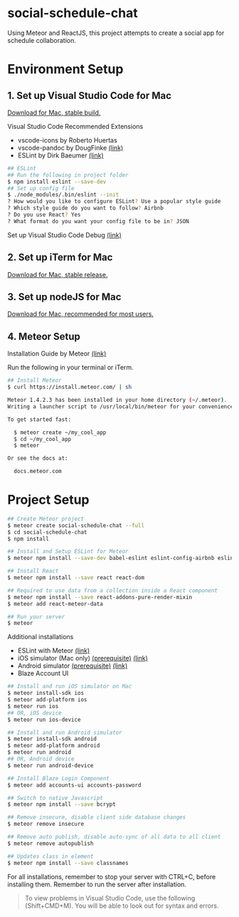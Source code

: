 # social-schedule-chat
Using Meteor and ReactJS, this project attempts to create a social app for schedule collaboration.

# Environment Setup
## 1. Set up Visual Studio Code for Mac
[Download for Mac, stable build.](https://code.visualstudio.com)

Visual Studio Code Recommended Extensions
- vscode-icons by Roberto Huertas
- vscode-pandoc by DougFinke [(link)](http://pandoc.org/installing.html)
- ESLint by Dirk Baeumer [(link)](http://eslint.org/docs/user-guide/getting-started)

```bash
## ESLint
## Run the following in project folder
$ npm install eslint --save-dev
## Set up config file
$ ./node_modules/.bin/eslint --init
? How would you like to configure ESLint? Use a popular style guide
? Which style guide do you want to follow? Airbnb
? Do you use React? Yes
? What format do you want your config file to be in? JSON
```

Set up Visual Studio Code Debug [(link)](https://code.visualstudio.com/docs/editor/debugging)

## 2. Set up iTerm for Mac
[Download for Mac, stable release.](https://www.iterm2.com/index.html)

## 3. Set up nodeJS for Mac
[Download for Mac, recommended for most users.](https://nodejs.org/en)

## 4. Meteor Setup
Installation Guide by Meteor [(link)](https://www.meteor.com/install)

Run the following in your terminal or iTerm.
```bash
## Install Meteor
$ curl https://install.meteor.com/ | sh

Meteor 1.4.2.3 has been installed in your home directory (~/.meteor).
Writing a launcher script to /usr/local/bin/meteor for your convenience.

To get started fast:

  $ meteor create ~/my_cool_app
  $ cd ~/my_cool_app
  $ meteor

Or see the docs at:

  docs.meteor.com
```

# Project Setup

```bash
## Create Meteor project
$ meteor create social-schedule-chat --full
$ cd social-schedule-chat
$ npm install

## Install and Setup ESLint for Meteor
$ meteor npm install --save-dev babel-eslint eslint-config-airbnb eslint-plugin-import eslint-plugin-meteor eslint-plugin-react eslint-plugin-jsx-a11y eslint-import-resolver-meteor eslint

## Install React
$ meteor npm install --save react react-dom

## Required to use data from a collection inside a React component
$ meteor npm install --save react-addons-pure-render-mixin
$ meteor add react-meteor-data

## Run your server
$ meteor
```

Additional installations
- ESLint with Meteor [(link)](https://github.com/dferber90/eslint-plugin-meteor)
- iOS simulator (Mac only) [(prerequisite)](http://guide.meteor.com/mobile.html#installing-prerequisites) [(link)](https://www.meteor.com/tutorials/react/running-on-mobile)
- Android simulator [(prerequisite)](http://guide.meteor.com/mobile.html#installing-prerequisites) [(link)](https://www.meteor.com/tutorials/react/running-on-mobile)
- Blaze Account UI

```bash
## Install and run iOS simulator on Mac
$ meteor install-sdk ios
$ meteor add-platform ios
$ meteor run ios
## OR, iOS device
$ meteor run ios-device

## Install and run Android simulator
$ meteor install-sdk android
$ meteor add-platform android
$ meteor run android
## OR, Android device
$ meteor run android-device

## Install Blaze Login Component
$ meteor add accounts-ui accounts-password

## Switch to native Javascript
$ meteor npm install --save bcrypt

## Remove insecure, disable client side database changes
$ meteor remove insecure

## Remove auto publish, disable auto-sync of all data to all client
$ meteor remove autopublish

## Updates class in element
$ meteor npm install --save classnames
```

For all installations, remember to stop your server with CTRL+C, before installing them. Remember to run the server after installation.

>To view problems in Visual Studio Code, use the following (Shift+CMD+M). You will be able to look out for syntax and errors.
